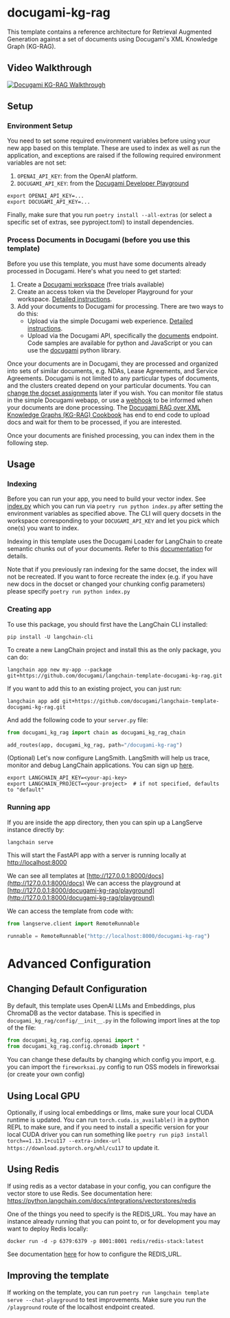 
# docugami-kg-rag

This template contains a reference architecture for Retrieval Augmented Generation against a set of documents using Docugami's XML Knowledge Graph (KG-RAG).

## Video Walkthrough

[![Docugami KG-RAG Walkthrough](https://img.youtube.com/vi/xOHOmL1NFMg/0.jpg)](https://www.youtube.com/watch?v=xOHOmL1NFMg)

## Setup

### Environment Setup

You need to set some required environment variables before using your new app based on this template. These are used to index as well as run the application, and exceptions are raised if the following required environment variables are not set:

1. `OPENAI_API_KEY`: from the OpenAI platform.
1. `DOCUGAMI_API_KEY`: from the [Docugami Developer Playground](https://help.docugami.com/home/docugami-api)

```shell
export OPENAI_API_KEY=...
export DOCUGAMI_API_KEY=...
```

Finally, make sure that you run `poetry install --all-extras` (or select a specific set of extras, see pyproject.toml) to install dependencies.

### Process Documents in Docugami (before you use this template)

Before you use this template, you must have some documents already processed in Docugami. Here's what you need to get started:

1. Create a [Docugami workspace](https://app.docugami.com/) (free trials available)
1. Create an access token via the Developer Playground for your workspace. [Detailed instructions](https://help.docugami.com/home/docugami-api).
1. Add your documents to Docugami for processing. There are two ways to do this:
    - Upload via the simple Docugami web experience. [Detailed instructions](https://help.docugami.com/home/adding-documents).
    - Upload via the Docugami API, specifically the [documents](https://api-docs.docugami.com/#tag/documents/operation/upload-document) endpoint. Code samples are available for python and JavaScript or you can use the [docugami](https://pypi.org/project/docugami/) python library.

Once your documents are in Docugami, they are processed and organized into sets of similar documents, e.g. NDAs, Lease Agreements, and Service Agreements. Docugami is not limited to any particular types of documents, and the clusters created depend on your particular documents. You can [change the docset assignments](https://help.docugami.com/home/working-with-the-doc-sets-view) later if you wish. You can monitor file status in the simple Docugami webapp, or use a [webhook](https://api-docs.docugami.com/#tag/webhooks) to be informed when your documents are done processing. The [Docugami RAG over XML Knowledge Graphs (KG-RAG) Cookbook](https://github.com/langchain-ai/langchain/blob/master/cookbook/docugami_xml_kg_rag.ipynb) has end to end code to upload docs and wait for them to be processed, if you are interested. 

Once your documents are finished processing, you can index them in the following step.

## Usage

### Indexing

Before you can run your app, you need to build your vector index. See [index.py](./index.py) which you can run via `poetry run python index.py` after setting the environment variables as specified above. The CLI will query docsets in the workspace corresponding to your `DOCUGAMI_API_KEY` and let you pick which one(s) you want to index.

Indexing in this template uses the Docugami Loader for LangChain to create semantic chunks out of your documents. Refer to this [documentation](https://python.langchain.com/docs/integrations/document_loaders/docugami) for details.

Note that if you previously ran indexing for the same docset, the index will not be recreated. If you want to force recreate the index (e.g. if you have new docs in the docset or changed your chunking config parameters) please specify `poetry run python index.py`

### Creating app
To use this package, you should first have the LangChain CLI installed:

```shell
pip install -U langchain-cli
```

To create a new LangChain project and install this as the only package, you can do:

```shell
langchain app new my-app --package git+https://github.com/docugami/langchain-template-docugami-kg-rag.git
```

If you want to add this to an existing project, you can just run:

```shell
langchain app add git+https://github.com/docugami/langchain-template-docugami-kg-rag.git
```

And add the following code to your `server.py` file:
```python
from docugami_kg_rag import chain as docugami_kg_rag_chain

add_routes(app, docugami_kg_rag, path="/docugami-kg-rag")
```

(Optional) Let's now configure LangSmith. 
LangSmith will help us trace, monitor and debug LangChain applications. 
You can sign up [here](https://smith.langchain.com/). 

```shell
export LANGCHAIN_API_KEY=<your-api-key>
export LANGCHAIN_PROJECT=<your-project>  # if not specified, defaults to "default"
```

### Running app
If you are inside the app directory, then you can spin up a LangServe instance directly by:

```shell
langchain serve
```

This will start the FastAPI app with a server is running locally at 
[http://localhost:8000](http://localhost:8000)

We can see all templates at [http://127.0.0.1:8000/docs](http://127.0.0.1:8000/docs)
We can access the playground at [http://127.0.0.1:8000/docugami-kg-rag/playground](http://127.0.0.1:8000/docugami-kg-rag/playground)  

We can access the template from code with:

```python
from langserve.client import RemoteRunnable

runnable = RemoteRunnable("http://localhost:8000/docugami-kg-rag")
```

# Advanced Configuration

## Changing Default Configuration
By default, this template uses OpenAI LLMs and Embeddings, plus ChromaDB as the vector database. This is specified in `docugami_kg_rag/config/__init__.py` in the following import lines at the top of the file:

```python
from docugami_kg_rag.config.openai import *
from docugami_kg_rag.config.chromadb import *
```

You can change these defaults by changing which config you import, e.g. you can import the `fireworksai.py` config to run OSS models in fireworksai (or create your own config)

## Using Local GPU
Optionally, if using local embeddings or llms, make sure your local CUDA runtime is updated. You can run `torch.cuda.is_available()` in a python REPL to make sure, and if you need to install a specific version for your local CUDA driver you can run something like `poetry run pip3 install torch==1.13.1+cu117 --extra-index-url https://download.pytorch.org/whl/cu117` to update it.

## Using Redis

If using redis as a vector database in your config, you can configure the vector store to use Redis. See documentation here: https://python.langchain.com/docs/integrations/vectorstores/redis

One of the things you need to specify is the REDIS_URL. You may have an instance already running that you can point to, or for development you may want to deploy Redis locally:

`docker run -d -p 6379:6379 -p 8001:8001 redis/redis-stack:latest`

See documentation [here](https://python.langchain.com/docs/integrations/vectorstores/redis#redis-connection-url-examples) for how to configure the REDIS_URL.

## Improving the template

If working on the template, you can run `poetry run langchain template serve --chat-playground` to test improvements. Make sure you run the `/playground` route of the localhost endpoint created.